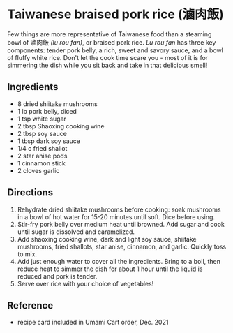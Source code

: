 # Taiwanese braised pork rice (滷肉飯)

Few things are more representative of Taiwanese food than a steaming bowl of 滷肉飯 _(lu rou fan)_, or braised pork rice. _Lu rou fan_ has three key components: tender pork belly, a rich, sweet and savory sauce, and a bowl of fluffy white rice. Don't let the cook time scare you - most of it is for simmering the dish while you sit back and take in that delicious smell!

## Ingredients

- 8 dried shiitake mushrooms
- 1 lb pork belly, diced
- 1 tsp white sugar
- 2 tbsp Shaoxing cooking wine
- 2 tbsp soy sauce
- 1 tbsp dark soy sauce
- 1/4 c fried shallot
- 2 star anise pods
- 1 cinnamon stick
- 2 cloves garlic

## Directions

1. Rehydrate dried shiitake mushrooms before cooking: soak mushrooms in a bowl of hot water for 15-20 minutes until soft. Dice before using.
2. Stir-fry pork belly over medium heat until browned. Add sugar and cook until sugar is dissolved and caramelized.
3. Add shaoxing cooking wine, dark and light soy sauce, shiitake mushrooms, fried shallots, star anise, cinnamon, and garlic. Quickly toss to mix.
4. Add just enough water to cover all the ingredients. Bring to a boil, then reduce heat to simmer the dish for about 1 hour until the liquid is reduced and pork is tender.
5. Serve over rice with your choice of vegetables!

## Reference

- recipe card included in Umami Cart order, Dec. 2021
